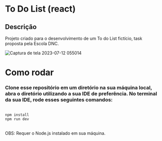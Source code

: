 # To Do List (react)
<h2>Descrição</h2>
<p>Projeto criado para o desenvolvimento de um To do List fictício, task proposta pela Escola DNC.</p>

![Captura de tela 2023-07-12 055014](https://github.com/alexiacgcosta/tasks/assets/123133377/72e2ffd0-90c5-4745-a564-ccdcf583adf0)

# Como rodar

<h3>Clone esse repositório em um diretório na sua máquina local, abra o diretório utilizando a sua IDE de preferência. No terminal da sua IDE, rode esses seguintes comandos:</h3>
</br>
<code>npm install</code> </br>
<code>npm run dev</code>
</br>
</br>
<p>OBS: Requer o Node.js instalado em sua máquina.</p>
